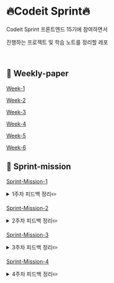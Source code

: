 # 🔥Codeit Sprint🔥

Codeit Sprint 프론트엔드 15기에 참여하면서

진행하는 프로젝트 및 학습 노트를 정리할 레포

<br>

## 📖 Weekly-paper

<a href="weekly paper/week 1/weekly paper.md">Week-1</a>

<a href="weekly paper/week 2/weekly paper.md">Week-2</a>

<a href="weekly paper/week 3/weekly-paper.md">Week-3</a>

<a href="weekly paper/week 4/weekly-paper.md">Week-4</a>

<a href="weekly paper/week 5/weekly-paper.md">Week-5</a>

<a href="weekly paper/week 6/weekly-paper.md">Week-6</a>
<br>

## 🎯 Sprint-mission

<a href="https://github.com/codeit-bootcamp-frontend/15-Sprint-Mission/pull/7">Sprint-Mission-1</a>

<details>
<summary>1주차 피드백 정리✏️</summary>
<div markdown="1">
  
### 🖼️ 이미지 추출
이미지는 추출할 때 1배수가 아닌 2배수로 추출하는 것이 화질면에서 좋다👍

---

### 🆎 폰트

이 미션에서 'Rokaf Sans' 체는 로고 텍스트에 단 **1번** 사용된다. 그러나, 한글 폰트 파일의 용량이 어마무시하다고 한다. (한글은 조합할 수 있는 글자의 종류가 아주 많다) 따라서, 얼마 쓰지 않을 폰트 파일을 넣는 것 보단, 로고 텍스트를 이미지로 저장하여 사용하는 것이 효율적이다.

---

### 🗂️ css 파일 구분

하나의 css파일에 모든 내용을 넣기 보다는 목적별로 나눠서 여러 파일로 작성하는 것이 **유지보수, 가독성, 확장성**에 좋다.
추천해주신 방법은 아래 3개의 파일로 나누는 것.

---

#### 1. reset.css

프로젝트를 시작하면, 초기에 먼저 css를 초기화하고 시작하는 것이 좋다.
이렇게 초기화를 해주는 이유는 **브라우저마다 기본으로 제공하는 스타일**(user agent stylesheet)이 있기 때문이다.

예를 들면, 내가 margin을 지정하지 않았는데도, 알아서 margin 값이 들어있어서 원하는대로 화면을 가득 채우는 것이 불가능한 경우가 있다. 이런 경우에 개발자가 의도한대로 디자인이 나오게 하려면 이러한 설정을 리셋해주는 과정이 필요하다.

따라서, 이 과정을 수행할 파일을 따로 분리하여 생성해주고, 파일명을 reset.css로 하면 작업하기 쉬울 것이다.

#### 2. base.css

폰트 페이지 및 전반적인 페이지에서 공통 적용되는 기본적인 스타일링 문들을 저장할 파일
반복 사용되는 css 변수를 포함해도 좋다.

#### 3. style.css

그 외 스타일을 가지고 있는 파일이다.
페이지가 추가된다면, 페이지별로 구별해서 파일을 생성하면 되겠다.

---

### 📏 반응형 처리를 위한 단위

vw, vh, %, em, rem 등 많은 단위가 있고, 이를 사용하는 것은 개발자의 취향 차이지만, font-size에 관해서는 rem 단위를 사용하는 것이 유지보수 및 가독성 측면에서 좋다!

---

### 📦 css variable 등록하기

color, padding, margin, fontSize 등 작업 중 많이 사용되는 값들이 존재하는데, css variable을 통해 등록해두면 나중에 사용하기 편하다.

사용 예시

```
:root{
  --gray50: #f9fafb;
  --gray100: #f3f4f6;
}

.div {
  background-color: var(--gray100);
}
```

</div>
</details>

<a href="https://github.com/codeit-bootcamp-frontend/15-Sprint-Mission/pull/57">Sprint-Mission-2</a>

<details>
<summary>2주차 피드백 정리✏️</summary>
<div markdown="1">
  
### 📖 inline 스타일 지양하기
인라인 스타일은 css 속성보다 우선순위가 높기 때문에 웬만하면 css로 작성하는 것이 좋다.

---

### 📰 태그 선택자 조심해서 사용하기

태그 선택자는 해당 태그가 모든 페이지에 걸쳐 적용되어야 하는 스타일링 외에는 사용을 추천하지 않는다.

위의 경우도 프로젝트가 확장되다보면 변경될 수 있으니 가능한 class를 사용하시는 것이 좋다.

ex) 1월에는 모든 페이지에 main 태그가 `margin: 2.4rem`을 가지고 있었지만, 2월에 새 페이지가 추가되고 보니
해당 페이지에서 사용되는 main 태그는 디자인상 `margin`이 `1rem`일 수 있다. 따라서 이렇게 디자인에 따라 다양하게 적용될 수 있는 스타일의 경우 `classname`을 통해 개별로 css 해주는게 좋다.

---

### ➕ 공통 CSS 파일 작성하기

로그인 페이지와 회원 가입 페이지가 디자인이 비슷한만큼 공통적으로 사용하는 css가 많다.

이러한 중복을 줄이기 위해 공통 CSS 파일을 작성하면 유지보수 및 가독성 측면에서 더 좋다.

```
auth.css // login, signup 페이지에서 공통으로 쓰는 것들의 모음
login.css
signup.css
```

만약 login.css, signup.css 파일에서 작성되는 css가 너무 적다면, 즉 분리할 필요가 없다고 느끼면 한 파일로 관리해도 된다.

</div>
</details>

<a href="https://github.com/codeit-bootcamp-frontend/15-Sprint-Mission/pull/88">Sprint-Mission-3</a>

<details>
<summary>3주차 피드백 정리✏️</summary>
<div markdown="1">

</div>
</details>

<a href="https://github.com/codeit-bootcamp-frontend/15-Sprint-Mission/pull/128">Sprint-Mission-4</a>

<details>
<summary>4주차 피드백 정리✏️</summary>
<div markdown="1">

</div>
</details>
